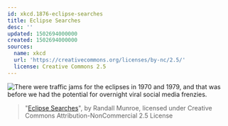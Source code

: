 ```yaml
---
id: xkcd.1876-eclipse-searches
title: Eclipse Searches
desc: ''
updated: 1502694000000
created: 1502694000000
sources:
  name: xkcd
  url: 'https://creativecommons.org/licenses/by-nc/2.5/'
  license: Creative Commons 2.5
---
```

![There were traffic jams for the eclipses in 1970 and 1979, and that was *before* we had the potential for overnight viral social media frenzies.](https://imgs.xkcd.com/comics/eclipse_searches.png)
> "[Eclipse Searches](https://xkcd.com/1876/)", by Randall Munroe, licensed under Creative Commons Attribution-NonCommercial 2.5 License
